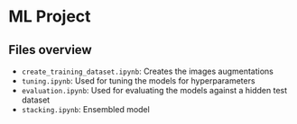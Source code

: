 # ML Project

## Files overview
* `create_training_dataset.ipynb`: Creates the images augmentations
* `tuning.ipynb`: Used for tuning the models for hyperparameters
* `evaluation.ipynb`: Used for evaluating the models against a hidden test dataset
*  `stacking.ipynb`: Ensembled model